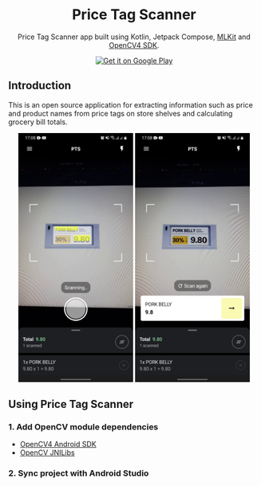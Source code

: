 <h1 align="center"> Price Tag Scanner </h1>

<p align="center">
Price Tag Scanner app built using Kotlin, Jetpack Compose, <a href="https://developers.google.com/ml-kit" target="_blank">MLKit</a> and <a href="https://opencv.org/android/" target="_blank">OpenCV4 SDK</a>.
</p>

<p align="center">

  <a href="https://play.google.com/store/apps/details?id=com.itshedi.pricetagscanner" target="_blank" >
    <img alt="Get it on Google Play" title="Google Play" src="http://i.imgur.com/mtGRPuM.png" width="140">
  </a>
</p>

## Introduction

This is an open source application for extracting information such as price and product names from price tags on store shelves and calculating grocery bill totals.

<p align="center">
  <img src = "readme_images/img0.png" height=500>
  <img src = "readme_images/img1.png" height=500>
</p>

## Using Price Tag Scanner
### 1. Add OpenCV module dependencies
* <a href="https://opencv.org/android/" target="_blank">OpenCV4 Android SDK</a>
* <a href="https://medium.com/kouosl/opencv-4-2-0-set-up-for-c-in-android-studio-dc88b0bb34b2" target="_blank"> OpenCV JNILibs</a>
### 2. Sync project with Android Studio

